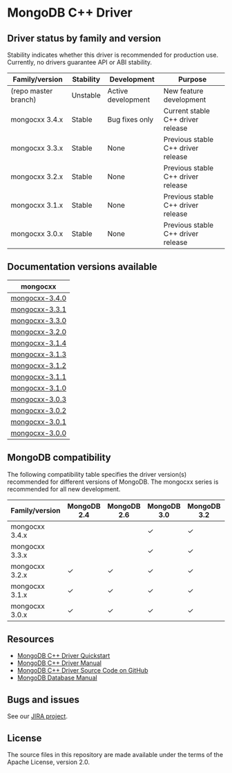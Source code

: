 # MongoDB C++ Driver

## Driver status by family and version

Stability indicates whether this driver is recommended for production use.
Currently, no drivers guarantee API or ABI stability.

| Family/version       | Stability   | Development         | Purpose                               |
| -------------------- | ----------- | ------------------- | ------------------------------------- |
| (repo master branch) | Unstable    | Active development  | New feature development               |
| mongocxx 3.4.x       | Stable      | Bug fixes only      | Current stable C++ driver release     |
| mongocxx 3.3.x       | Stable      | None                | Previous stable C++ driver release    |
| mongocxx 3.2.x       | Stable      | None                | Previous stable C++ driver release    |
| mongocxx 3.1.x       | Stable      | None                | Previous stable C++ driver release    |
| mongocxx 3.0.x       | Stable      | None                | Previous stable C++ driver release    |

## Documentation versions available

| mongocxx                             |
| ------------------------------------ |
| [mongocxx-3.4.0](../mongocxx-3.4.0)  |
| [mongocxx-3.3.1](../mongocxx-3.3.1)  |
| [mongocxx-3.3.0](../mongocxx-3.3.0)  |
| [mongocxx-3.2.0](../mongocxx-3.2.0)  |
| [mongocxx-3.1.4](../mongocxx-3.1.4/) |
| [mongocxx-3.1.3](../mongocxx-3.1.3/) |
| [mongocxx-3.1.2](../mongocxx-3.1.2/) |
| [mongocxx-3.1.1](../mongocxx-3.1.1/) |
| [mongocxx-3.1.0](../mongocxx-3.1.0/) |
| [mongocxx-3.0.3](../mongocxx-3.0.3/) |
| [mongocxx-3.0.2](../mongocxx-3.0.2/) |
| [mongocxx-3.0.1](../mongocxx-3.0.1/) |
| [mongocxx-3.0.0](../mongocxx-3.0.0/) |

## MongoDB compatibility

The following compatibility table specifies the driver version(s)
recommended for different versions of MongoDB.  The mongocxx series
is recommended for all new development.

| Family/version | MongoDB 2.4 | MongoDB 2.6 | MongoDB 3.0 | MongoDB 3.2 | MongoDB 3.4 | MongoDB 3.6 | MongoDB 4.0 |
| -------------- | ----------- | ----------- | ----------- | ----------- | ----------- | ----------- | ----------- |
| mongocxx 3.4.x |             |             | ✓           | ✓           | ✓           | ✓           | ✓           |
| mongocxx 3.3.x |             |             | ✓           | ✓           | ✓           | ✓           |             |
| mongocxx 3.2.x | ✓           | ✓           | ✓           | ✓           | ✓           |             |             |
| mongocxx 3.1.x | ✓           | ✓           | ✓           | ✓           | ✓           |             |             |
| mongocxx 3.0.x | ✓           | ✓           | ✓           | ✓           |             |             |             |

## Resources

* [MongoDB C++ Driver Quickstart](http://mongocxx.org/mongocxx-v3/tutorial/)
* [MongoDB C++ Driver Manual](http://mongocxx.org/mongo-cxx-driver/)
* [MongoDB C++ Driver Source Code on GitHub](https://github.com/mongodb/mongo-cxx-driver)
* [MongoDB Database Manual](http://docs.mongodb.com/manual/)

## Bugs and issues

See our [JIRA project](http://jira.mongodb.org/browse/CXX).

## License

The source files in this repository are made available under the terms of
the Apache License, version 2.0.
